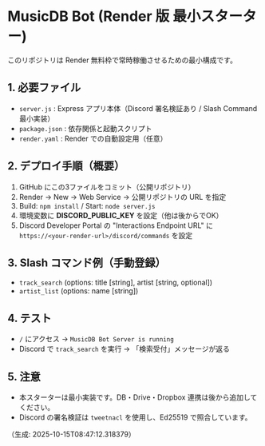 # MusicDB Bot (Render 版 最小スターター)

このリポジトリは Render 無料枠で常時稼働させるための最小構成です。

## 1. 必要ファイル
- `server.js` : Express アプリ本体（Discord 署名検証あり / Slash Command 最小実装）
- `package.json` : 依存関係と起動スクリプト
- `render.yaml` : Render での自動設定用（任意）

## 2. デプロイ手順（概要）
1. GitHub にこの3ファイルをコミット（公開リポジトリ）
2. Render → New → Web Service → 公開リポジトリの URL を指定
3. Build: `npm install` / Start: `node server.js`
4. 環境変数に **DISCORD_PUBLIC_KEY** を設定（他は後からでOK）
5. Discord Developer Portal の "Interactions Endpoint URL" に
   `https://<your-render-url>/discord/commands` を設定

## 3. Slash コマンド例（手動登録）
- `track_search` (options: title [string], artist [string, optional])
- `artist_list` (options: name [string])

## 4. テスト
- `/` にアクセス → `MusicDB Bot Server is running`
- Discord で `track_search` を実行 → 「検索受付」メッセージが返る

## 5. 注意
- 本スターターは最小実装です。DB・Drive・Dropbox 連携は後から追加してください。
- Discord の署名検証は `tweetnacl` を使用し、Ed25519 で照合しています。

（生成: 2025-10-15T08:47:12.318379）
